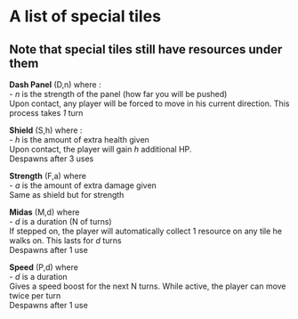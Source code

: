 # A list of special tiles #  
## Note that special tiles still have resources under them ##
  
**Dash Panel** (D,n) where :  
    - *n* is the strength of the panel (how far you will be pushed)  
Upon contact, any player will be forced to move in his current direction. This process takes *1* turn  
  
**Shield** (S,h) where :  
    - *h* is the amount of extra health given  
Upon contact, the player will gain *h* additional HP.  
Despawns after 3 uses  
  
**Strength** (F,a) where  
    - *a* is the amount of extra damage given  
Same as shield but for strength  
  
**Midas** (M,d) where  
    - *d* is a duration (N of turns)  
If stepped on, the player will automatically collect 1 resource on any tile he walks on. This lasts for *d* turns  
Despawns after 1 use  
  
**Speed** (P,d) where  
    - *d* is a duration  
Gives a speed boost for the next N turns. While active, the player can move twice per turn  
Despawns after 1 use  